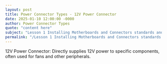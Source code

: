 ```yaml
---
layout: post
title: Power Connector Types - 12V Power Connector
date: 2025-01-10 12:00:00 -0000
author: Power Connector Types
quote: "content here"
subject: "Lesson 1 Installing Motherboards and Connectors standards and specifications"
permalink: "/Lesson 1 Installing Motherboards and Connectors standards and specifications/Power Connector Types/Power Connector Types - 12V Power Connector"
---
```


12V Power Connector: Directly supplies 12V power to specific components, often used for fans and other peripherals.
